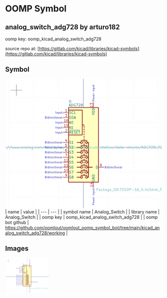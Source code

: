 # OOMP Symbol  
## analog_switch_adg728  by arturo182  
  
oomp key: oomp_kicad_analog_switch_adg728  
  
source repo at: [https://gitlab.com/kicad/libraries/kicad-symbols](https://gitlab.com/kicad/libraries/kicad-symbols)  
## Symbol  
  
[![working.png](working_600.png)](working.png)  
| name | value | 
| --- | --- | 
| symbol name | Analog_Switch | 
| library name | Analog_Switch | 
| oomp key | oomp_kicad_analog_switch_adg728 | 
| oomp bot github | https://github.com/oomlout/oomlout_oomp_symbol_bot/tree/main/kicad_analog_switch_adg728/working | 
## Images  
  
[![working.png](working_140.png)](working.png)  
